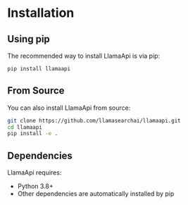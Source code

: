# Installation

## Using pip

The recommended way to install LlamaApi is via pip:

```bash
pip install llamaapi
```

## From Source

You can also install LlamaApi from source:

```bash
git clone https://github.com/llamasearchai/llamaapi.git
cd llamaapi
pip install -e .
```

## Dependencies

LlamaApi requires:

- Python 3.8+
- Other dependencies are automatically installed by pip
